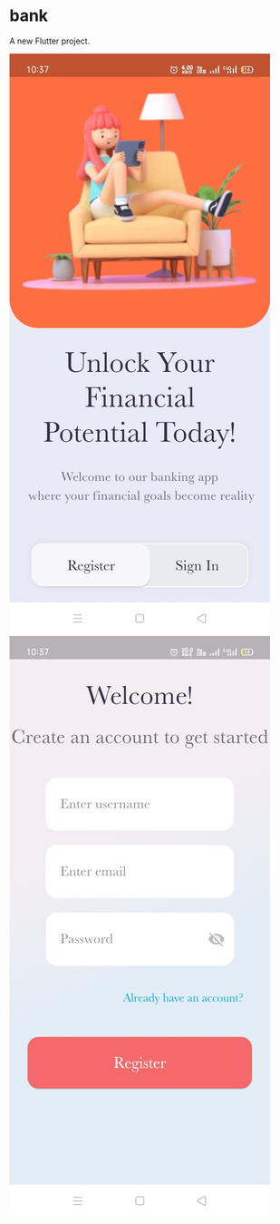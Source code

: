 # bank

A new Flutter project.

![image alt](https://github.com/MAHAVEER-IT/bank_inish/blob/505c8422183aa37f1fdb5b76318463808121ec6e/WhatsApp%20Image%202024-11-04%20at%2022.39.15_02132a62.jpg)![image alt](https://github.com/MAHAVEER-IT/bank_inish/blob/33f7fc73fdc08d988cafe5e4658a7a9f54140504/WhatsApp%20Image%202024-11-04%20at%2022.39.16_3831bddf.jpg)


